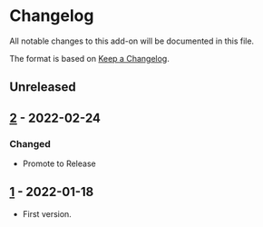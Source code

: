 # Changelog
All notable changes to this add-on will be documented in this file.

The format is based on [Keep a Changelog](https://keepachangelog.com/en/1.0.0/).

## Unreleased


## [2] - 2022-02-24

### Changed

- Promote to Release


## [1] - 2022-01-18

- First version.

[2]: https://github.com/zaproxy/zap-core-help/releases/help_ru_RU-v2
[1]: https://github.com/zaproxy/zap-core-help/releases/help_ru_RU-v1
